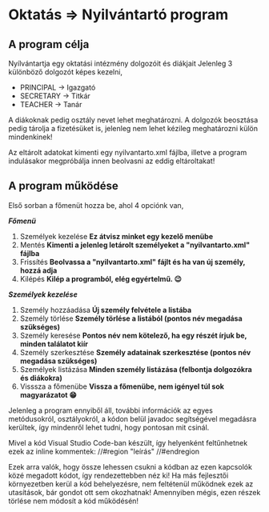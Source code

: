 # Oktatás => Nyilvántartó program

## A program célja
Nyílvántartja egy oktatási intézmény dolgozóit és diákjait
Jelenleg 3 különböző dolgozót képes kezelni,
- PRINCIPAL -> Igazgató
- SECRETARY -> Titkár
- TEACHER   -> Tanár

A diákoknak pedig osztály nevet lehet meghatározni.
A dolgozók beosztása pedig tárolja a fizetésüket is, jelenleg
nem lehet kézileg meghatározni külön mindenkinek!

Az eltárolt adatokat kimenti egy nyilvantarto.xml fájlba, illetve
a program indulásakor megpróbálja innen beolvasni az eddig eltároltakat!

## A program működése
Első sorban a főmenüt hozza be, ahol 4 opciónk van,

***Főmenü***
1. Személyek kezelése   **Ez átvisz minket egy kezelő menübe**
2. Mentés               **Kimenti a jelenleg letárolt személyeket a "nyilvantarto.xml" fájlba**
3. Frissítés            **Beolvassa a "nyilvantarto.xml" fájlt és ha van új személy, hozzá adja**
4. Kilépés              **Kilép a programból, elég egyértelmű. :wink:**

***Személyek kezelése***
1. Személy hozzáadása   **Új személy felvétele a listába**
2. Személy törlése      **Személy törlése a listából (pontos név megadása szükséges)**
3. Személy keresése     **Pontos név nem kötelező, ha egy részét írjuk be, minden találatot kiír**
4. Személy szerkesztése **Személy adatainak szerkesztése (pontos név megadása szükséges)**
5. Személyek listázása  **Minden személy listázása (felbontja dolgozókra és diákokra)**
6. Visssza a főmenübe   **Vissza a főmenübe, nem igényel túl sok magyarázatot :grin:**

Jelenleg a program ennyiből áll, további információk az egyes metódusokról, osztályokról,
a kódon belül javadoc segítségével megadásra kerültek, így mindenről lehet tudni, hogy pontosan mit csinál.

Mivel a kód Visual Studio Code-ban készült, így helyenként feltűnhetnek ezek az inline kommentek:
//#region "leírás"
//#endregion

Ezek arra valók, hogy össze lehessen csukni a kódban az ezen kapcsolók közé megadott kódot, így rendezettebben néz ki!
Ha más fejlesztői környezetben kerül a kód behelyezésre, nem feltétenül működnek ezek az utasítások, bár gondot ott sem okozhatnak!
Amennyiben mégis, ezen részek törlése nem módosít a kód működésén!